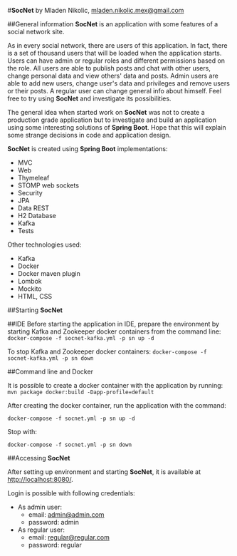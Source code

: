 #**SocNet**
by Mladen Nikolic, [mladen.nikolic.mex@gmail.com](mailto:mladen.nikolic.mex@gmail.com)

##General information
**SocNet** is an application with some features of a social network site.

As in every social network, there are users of this application.
In fact, there is a set of thousand users that will be loaded when the application starts.
Users can have admin or regular roles and different permissions based on the role.
All users are able to publish posts and chat with other users,
change personal data and view others' data and posts.
Admin users are able to add new users, change user's data and privileges and remove users or their posts.
A regular user can change general info about himself. Feel free to try using **SocNet** and investigate its possibilities.

The general idea when started work on **SocNet** was not to create a production grade application
but to investigate and build an application using some interesting solutions of **Spring Boot**.
Hope that this will explain some strange decisions in code and application design.


**SocNet** is created using **Spring Boot** implementations:

-   MVC
-   Web
-   Thymeleaf
-   STOMP web sockets
-   Security
-   JPA
-   Data REST
-   H2 Database
-   Kafka
-   Tests

Other technologies used:

-   Kafka
-   Docker
-   Docker maven plugin
-   Lombok
-   Mockito
-   HTML, CSS

##Starting **SocNet**

##IDE
Before starting the application in IDE, prepare the environment by starting Kafka and Zookeeper docker containers from the command line:
``docker-compose -f socnet-kafka.yml -p sn up -d``

To stop Kafka and Zookeeper docker containers:
``docker-compose -f socnet-kafka.yml -p sn down``

##Command line and Docker 

It is possible to create a docker container with the application by running:
``mvn package docker:build -Dapp-profile=default``

After creating the docker container, run the application with the command:

``docker-compose -f socnet.yml -p sn up -d``

Stop with:

``docker-compose -f socnet.yml -p sn down``

##Accessing **SocNet**

After setting up environment and starting **SocNet**, it is available at [http://localhost:8080/](http://localhost:8080/).

Login is possible with following credentials:

- As admin user:
    - email: admin@admin.com
    - password: admin
- As regular user:
    - email: regular@regular.com
    - password: regular